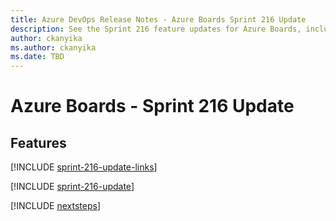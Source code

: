 ```yaml
---
title: Azure DevOps Release Notes - Azure Boards Sprint 216 Update
description: See the Sprint 216 feature updates for Azure Boards, including next steps.
author: ckanyika
ms.author: ckanyika
ms.date: TBD
---
```


# Azure Boards - Sprint 216 Update

## Features

[!INCLUDE [sprint-216-update-links](../includes/boards/sprint-216-update-links.md)]

[!INCLUDE [sprint-216-update](../includes/boards/sprint-216-update.md)]

[!INCLUDE [nextsteps](../includes/nextsteps.md)]